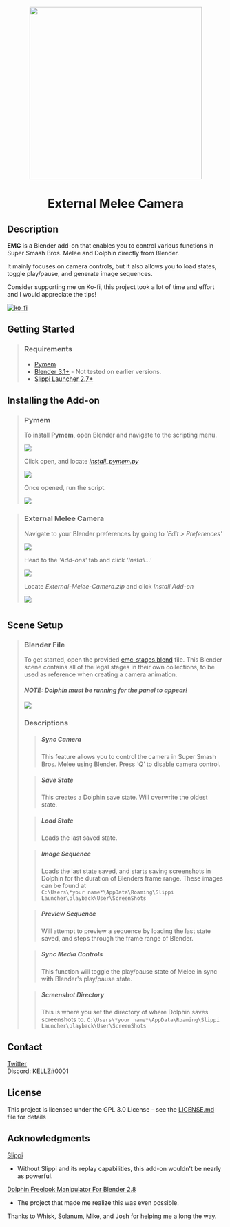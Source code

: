 <br />
<div align="center">
  <a href="https://github.com/sadkellz/External-Melee-Camera/">
    <img src="imgs/emc_logo.png"  width="400">
  </a>

<h1 align="center">External Melee Camera</h1>
</div>

## Description

**EMC** is a Blender add-on that enables you to control various functions in Super Smash Bros. Melee and Dolphin directly from Blender. 

It mainly focuses on camera controls, but it also allows you to load states, toggle play/pause, and generate image sequences.

Consider supporting me on Ko-fi, this project took a lot of time and effort and I would appreciate the tips!

[![ko-fi](https://ko-fi.com/img/githubbutton_sm.svg)](https://ko-fi.com/C0C5FL4PH)
## Getting Started

>### Requirements
>* [Pymem](https://pymem.readthedocs.io/en/latest/)
>* [Blender 3.1+](https://www.blender.org/download/) - Not tested on earlier versions.
>* [Slippi Launcher 2.7+](https://slippi.gg/)

## Installing the Add-on
>### Pymem
>To install **Pymem**, open Blender and navigate to the scripting menu.
>
>![](imgs/Scripting_Menu.png)
>
>Click open, and locate [_install_pymem.py_](https://github.com/sadkellz/External-Melee-Camera/blob/main/resources/install_pymem.py)
>
>![](imgs/Scripting_Menu_2.png)
>
>Once opened, run the script.
>
>![](imgs/Scripting_Menu_3.png)
###
>### External Melee Camera
>Navigate to your Blender preferences by going to _'Edit > Preferences'_
>
>![](imgs/Preferences_Menu.png)
>
>Head to the _'Add-ons'_ tab and click _'Install...'_
>
>![](imgs/Install_Addon.png)
>
>Locate _External-Melee-Camera.zip_ and click _Install Add-on_
> 
>![](imgs/Install_Addon_2.png)

#

## Scene Setup
> ### Blender File
> To get started, open the provided [emc_stages.blend](https://github.com/sadkellz/External-Melee-Camera/blob/main/resources/emc_stages.blend) file. This Blender scene contains all of the legal stages
> in their own collections, to be used as reference when creating a camera animation.
> #### _NOTE: Dolphin must be running for the panel to appear!_
> ![](imgs/Panel.png)
> 
> ### Descriptions
> > ##### Sync Camera
> > 
> > This feature allows you to control the camera in Super Smash Bros. Melee using Blender. Press _'Q'_ to disable camera control.
> 
> > ##### Save State
> > 
> > This creates a Dolphin save state. Will overwrite the oldest state.
> 
> > ##### Load State
> > 
> > Loads the last saved state.
> >
> 
> > ##### Image Sequence
> > 
> > Loads the last state saved, and starts saving screenshots in Dolphin for the duration of Blenders frame range.
> > These images can be found at  
> > `C:\Users\*your name*\AppData\Roaming\Slippi Launcher\playback\User\ScreenShots`
> 
> > ##### Preview Sequence
> > 
> > Will attempt to preview a sequence by loading the last state saved, and steps through the frame range of Blender.
>
> > ##### Sync Media Controls
> > This function will toggle the play/pause state of Melee in sync with Blender's play/pause state.
> 
> > ##### Screenshot Directory
> > 
> > This is where you set the directory of where Dolphin saves screenshots to.
> > `C:\Users\*your name*\AppData\Roaming\Slippi Launcher\playback\User\ScreenShots`
>

## Contact
[Twitter](https://twitter.com/sadkellz)  
Discord: KELLZ#0001
## License

This project is licensed under the GPL 3.0 License - see the [LICENSE.md]() file for details

## Acknowledgments
[Slippi](https://slippi.gg/)  
- Without Slippi and its replay capabilities, this add-on wouldn't be nearly as powerful.  

[Dolphin Freelook Manipulator For Blender 2.8](https://github.com/John10v10/-Useless-DolphinToolForBlender)
- The project that made me realize this was even possible.  

Thanks to Whisk, Solanum, Mike, and Josh for helping me a long the way.